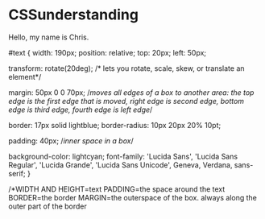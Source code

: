 # CSSunderstanding

<!DOCTYPE html>
<html>
  <head>
    <meta charset="utf-8">
    <meta name="viewport" content="width=device-width">
    <title>repl.it</title>
    <link href="style.css" rel="stylesheet" type="text/css" />
  </head>
  <body>
    <div id="text">Hello, my name is Chris.<div>
    <script src="script.js"></script>
  </body>
</html>
    

#text {
  width: 190px;
  position: relative;
  top: 20px;
  left: 50px;

  transform: rotate(20deg);
  /* lets you rotate, scale, skew, or translate an element*/

  margin: 50px 0 0 70px;
  /*moves all edges of a box to another area: the top edge is the first edge that is moved, right edge is second edge, bottom edge is third edge, fourth edge is left edge*/

  border: 17px solid lightblue;
  border-radius: 10px 20px 20% 10pt;


  padding: 40px;
  /*inner space in a box*/
  
  background-color: lightcyan;
  font-family: 'Lucida Sans', 'Lucida Sans Regular', 'Lucida Grande', 'Lucida Sans Unicode', Geneva, Verdana, sans-serif;
}

/*WIDTH AND HEIGHT=text
PADDING=the space around the text
BORDER=the border
MARGIN=the outerspace of the box. always along the outer part of the border
